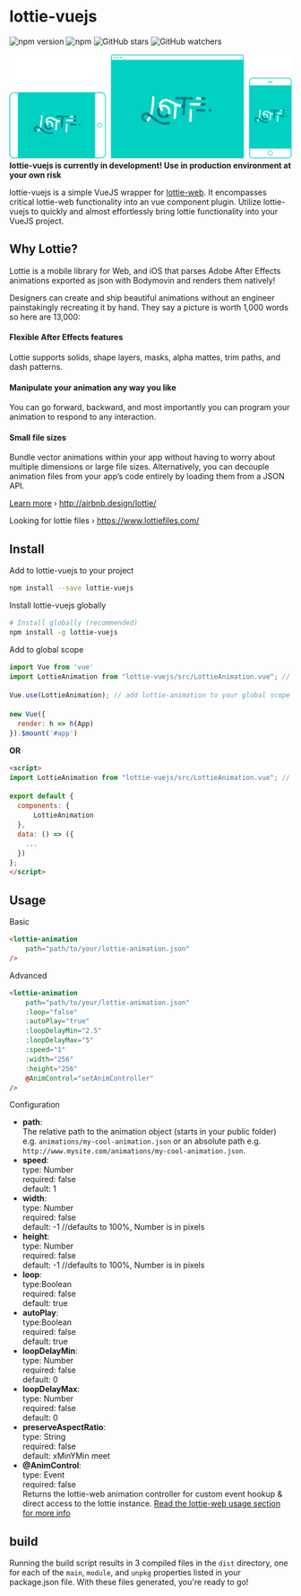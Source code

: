 
# lottie-vuejs
![npm version](https://badge.fury.io/js/lottie-vuejs.svg)
![npm](https://img.shields.io/npm/dm/lottie-vuejs) 
![GitHub stars](https://img.shields.io/github/stars/SuperbuffNL/lottie-vuejs?style=social)
![GitHub watchers](https://img.shields.io/github/watchers/SuperbuffNL/lottie-vuejs?style=social)  

![](https://raw.githubusercontent.com/felippenardi/lottie-react-web/HEAD/images/lottie.png)  
**lottie-vuejs is currently in development! Use in production environment at your own risk**

lottie-vuejs is a simple VueJS wrapper for [lottie-web](https://github.com/airbnb/lottie-web).
It encompasses critical lottie-web functionality into an vue component plugin. 
Utilize lottie-vuejs to quickly and almost effortlessly bring lottie functionality into your VueJS project.

## Why Lottie?
Lottie is a mobile library for Web, and iOS that parses Adobe After Effects animations exported as json with Bodymovin and renders them natively!

Designers can create and ship beautiful animations without an engineer painstakingly recreating it by hand. They say a picture is worth 1,000 words so here are 13,000:

#### Flexible After Effects features
Lottie supports solids, shape layers, masks, alpha mattes, trim paths, and dash patterns.

#### Manipulate your animation any way you like
You can go forward, backward, and most importantly you can program your animation to respond to any interaction.

#### Small file sizes
Bundle vector animations within your app without having to worry about multiple dimensions or large file sizes. Alternatively, you can decouple animation files from your app’s code entirely by loading them from a JSON API.

[Learn more](http://airbnb.design/introducing-lottie/) › http://airbnb.design/lottie/

Looking for lottie files › https://www.lottiefiles.com/

## Install
Add to lottie-vuejs to your project
```bash
npm install --save lottie-vuejs
```
   
Install lottie-vuejs globally
```bash
# Install globally (recommended)
npm install -g lottie-vuejs
```
Add to global scope
```js
import Vue from 'vue'
import LottieAnimation from "lottie-vuejs/src/LottieAnimation.vue"; // import lottie-vuejs

Vue.use(LottieAnimation); // add lottie-animation to your global scope

new Vue({
  render: h => h(App)
}).$mount('#app')

```
**OR**   
```html
<script>
import LottieAnimation from "lottie-vuejs/src/LottieAnimation.vue"; // import lottie-vuejs

export default {
  components: {
      LottieAnimation
  },
  data: () => ({
    ...
  })
};
</script>
```

## Usage
Basic
```html
<lottie-animation
    path="path/to/your/lottie-animation.json"
/>
```

Advanced
```html
<lottie-animation
    path="path/to/your/lottie-animation.json"
    :loop="false"
    :autoPlay="true"
    :loopDelayMin="2.5"
    :loopDelayMax="5"
    :speed="1"
    :width="256"
    :height="256"
    @AnimControl="setAnimController"
/>
```
Configuration
* **path**:  
The relative path to the animation object (starts in your public folder) e.g. `animations/my-cool-animation.json` or an absolute path e.g. `http://www.mysite.com/animations/my-cool-animation.json`. 
* **speed**:        
type: Number<br /> 
required: false<br /> 
default: 1
* **width**:       
type: Number<br /> 
required: false<br /> 
default: -1 //defaults to 100%, Number is in pixels
* **height**:  
type: Number<br /> 
required: false<br /> 
default: -1 //defaults to 100%, Number is in pixels
* **loop**:    
type:Boolean<br /> 
required: false<br /> 
default: true
* **autoPlay**:  
type:Boolean<br /> 
required: false<br /> 
default: true
* **loopDelayMin**:  
type: Number<br /> 
required: false<br /> 
default: 0
* **loopDelayMax**:  
type: Number<br /> 
required: false<br /> 
default: 0
* **preserveAspectRatio**:  
type: String<br /> 
required: false<br /> 
default: xMinYMin meet
* **@AnimControl**:   
type: Event<br />
required: false<br />
Returns the lottie-web animation controller for custom event hookup & direct access to the lottie instance. [Read the lottie-web usage section for more info](https://github.com/airbnb/lottie-web)

## build
Running the build script results in 3 compiled files in the `dist` directory, one for each of the `main`, `module`, and `unpkg` properties listed in your package.json file. With these files generated, you're ready to go!